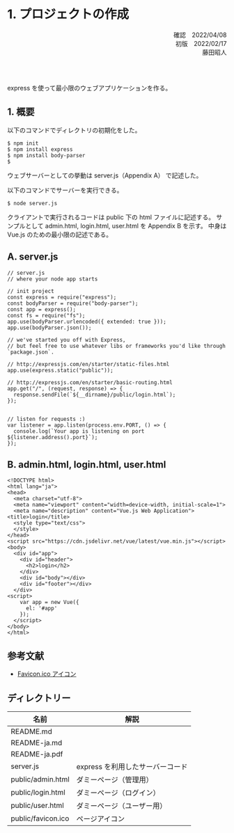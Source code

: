# 1. プロジェクトの作成

<div style="text-align: right;">
確認　2022/04/08<BR>
初版　2022/02/17<BR>
藤田昭人
</div>

<BR><BR>

express を使って最小限のウェブアプリケーションを作る。

## 1. 概要

以下のコマンドでディレクトリの初期化をした。

```
$ npm init
$ npm install express
$ npm install body-parser
$ 
```

ウェブサーバーとしての挙動は
server.js（Appendix A）
で記述した。

以下のコマンドでサーバーを実行できる。

```
$ node server.js
```

クライアントで実行されるコードは public 下の html ファイルに記述する。
サンプルとして admin.html, login.html, user.html を Appendix B を示す。
中身は Vue.js のための最小限の記述である。

<div style="page-break-before:always"></div>

## A. server.js

```
// server.js
// where your node app starts

// init project
const express = require("express");
const bodyParser = require("body-parser");
const app = express();
const fs = require("fs");
app.use(bodyParser.urlencoded({ extended: true }));
app.use(bodyParser.json());

// we've started you off with Express,
// but feel free to use whatever libs or frameworks you'd like through `package.json`.

// http://expressjs.com/en/starter/static-files.html
app.use(express.static("public"));

// http://expressjs.com/en/starter/basic-routing.html
app.get("/", (request, response) => {
  response.sendFile(`${__dirname}/public/login.html`);
});


// listen for requests :)
var listener = app.listen(process.env.PORT, () => {
  console.log(`Your app is listening on port ${listener.address().port}`);
});
```

<div style="page-break-before:always"></div>

## B. admin.html, login.html, user.html

```
<!DOCTYPE html>
<html lang="ja">
<head>
  <meta charset="utf-8">
  <meta name="viewport" content="width=device-width, initial-scale=1">
  <meta name="description" content="Vue.js Web Application">
<title>login</title>
  <style type="text/css">
  </style>
</head>
<script src="https://cdn.jsdelivr.net/vue/latest/vue.min.js"></script>
<body>
  <div id="app">
    <div id="header">
      <h2>login</h2>
    </div>
    <div id="body"></div>
    <div id="footer"></div>
  </div>
<script>
    var app = new Vue({
      el: '#app'
    });
  </script>
</body>
</html>
```

<div style="page-break-before:always"></div>

## 参考文献

* [Favicon.ico アイコン](https://icon-icons.com/ja/%E6%A4%9C%E7%B4%A2/%E3%82%A2%E3%82%A4%E3%82%B3%E3%83%B3/?filtro=favicon.ico)


<div style="page-break-before:always"></div>

## ディレクトリー

|名前|解説|
|---|----|
|README.md||
|README-ja.md||
|README-ja.pdf||
|server.js|express を利用したサーバーコード|
|public/admin.html|ダミーページ（管理用）|
|public/login.html|ダミーページ（ログイン）|
|public/user.html|ダミーページ（ユーザー用）|
|public/favicon.ico|ページアイコン|
